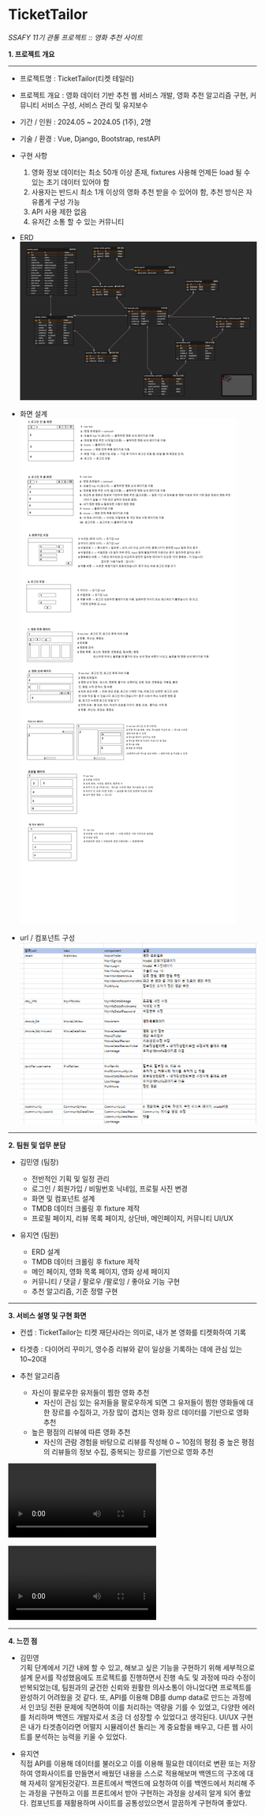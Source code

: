 # TicketTailor

*SSAFY 11기 관통 프로젝트 :: 영화 추천 사이트*

**1. 프로젝트 개요**
- - -
 - 프로젝트명 : TicketTailor(티켓 테일러)

 - 프로젝트 개요 : 영화 데이터 기반 추천 웹 서비스 개발, 영화 추천 알고리즘 구현, 커뮤니티 서비스 구성, 서비스 관리 및 유지보수
 
 - 기간 / 인원 : 2024.05 ~ 2024.05 (1주),  2명 
 
 - 기술 / 환경 : Vue, Django, Bootstrap, restAPI

 - 구현 사항
    1.	영화 정보 데이터는 최소 50개 이상 존재, fixtures 사용해 언제든 load 될 수 있는 초기 데이터 있어야 함
    2.	사용자는 반드시 최소 1개 이상의 영화 추천 받을 수 있어야 함, 추천 방식은 자유롭게 구성 가능
    3.	API 사용 제한 없음
    4.	유저간 소통 할 수 있는 커뮤니티

 - ERD
 ![alt text](<Untitled (2).png>)

 - 화면 설계
 ![alt text](프로토타입.png)

 - url / 컴포넌트 구성  
 ![alt text](<Untitled (3).png>)

---

**2. 팀원 및 업무 분담**

 - 김민영 (팀장)
   + 전반적인 기획 및 일정 관리
   + 로그인 / 회원가입 / 비밀번호 닉네임, 프로필 사진 변경
   + 화면 및 컴포넌트 설계
   + TMDB 데이터 크롤링 후 fixture 제작
   + 프로필 페이지, 리뷰 목록 페이지, 상단바, 메인페이지, 커뮤니티 UI/UX

 - 유지연 (팀원)
   + ERD 설계
   + TMDB 데이터 크롤링 후 fixture 제작
   + 메인 페이지, 영화 목록 페이지, 영화 상세 페이지
   + 커뮤니티 / 댓글 / 팔로우 /팔로잉 / 좋아요 기능 구현
   + 추천 알고리즘, 기준 정렬 구현

---
   
**3. 서비스 설명 및 구현 화면**

 - 컨셉 : TicketTailor는 티켓 재단사라는 의미로, 내가 본 영화를 티켓화하여 기록

 - 타겟층 : 다이어리 꾸미기, 영수증 리뷰와 같이 일상을 기록하는 데에 관심 있는 10~20대

 - 추천 알고리즘
   * 자신이 팔로우한 유저들이 찜한 영화 추천
     + 자신이 관심 있는 유저들을 팔로우하게 되면 그 유저들이 찜한 영화들에 대한 장르를 수집하고, 가장 많이 겹치는 영화 장르 데이터를 기반으로 영화 추천
   * 높은 평점의 리뷰에 따른 영화 추천
     + 자신의 관람 경험을 바탕으로 리뷰를 작성해 0 ~ 10점의 평점 중 높은 평점의 리뷰들의 정보 수집, 중복되는 장르를 기반으로 영화 추천



<video controls src="구현5.mp4" title="Title"></video>

<video controls src="구현11.mp4" title="Title"></video>

---
**4. 느낀 점**
 - 김민영  
 기획 단계에서 기간 내에 할 수 있고, 해보고 싶은 기능을 구현하기 위해 세부적으로 설계 문서를 작성했음에도 프로젝트를 진행하면서 진행 속도 및 과정에 따라 수정이 반복되었는데, 팀원과의 굳건한 신뢰와 원활한 의사소통이 아니었다면 프로젝트를 완성하기 어려웠을 것 같다.
 또, API를 이용해 DB를 dump data로 만드는 과정에서 인코딩 전환 문제에 직면하여 이를 처리하는 역량을 기를 수 있었고, 다양한 에러를 처리하며 백엔드 개발자로서 조금 더 성장할 수 있었다고 생각된다.
 UI/UX 구현은 내가 타겟층이라면 어떨지 시뮬레이션 돌리는 게 중요함을 배우고, 다른 웹 사이트를 분석하는 능력을 키울 수 있었다.  


 - 유지연  
 직접 API를 이용해 데이터를 불러오고 이를 이용해 필요한 데이터로 변환 또는 저장하여 영화사이트를 만들면서 배웠던 내용을 스스로 적용해보며 백엔드의 구조에 대해 자세히 알게된것같다. 프론트에서 백엔드에 요청하여 이를 백엔드에서 처리해 주는 과정을 구현하고 이를 프론트에서 받아 구현하는 과정을 상세히 알게 되어 좋았다. 컴포넌트를 재활용하며 사이트를 공통성있으면서 깔끔하게 구현하여 좋았다. 